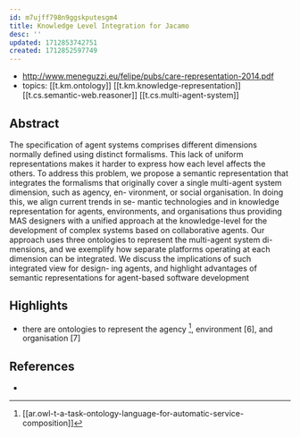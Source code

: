 ```yaml
---
id: m7ujff798n9ggskputesgm4
title: Knowledge Level Integration for Jacamo
desc: ''
updated: 1712853742751
created: 1712852597749
---
```


- http://www.meneguzzi.eu/felipe/pubs/care-representation-2014.pdf
- topics: [[t.km.ontology]] [[t.km.knowledge-representation]] [[t.cs.semantic-web.reasoner]] [[t.cs.multi-agent-system]] 

## Abstract

The specification of agent systems comprises different dimensions normally defined using distinct formalisms. This lack of uniform representations makes it harder to express how each level affects the others. To address this problem, we propose a semantic representation that integrates the formalisms that originally cover a single multi-agent system dimension, such as agency, en- vironment, or social organisation. In doing this, we align current trends in se- mantic technologies and in knowledge representation for agents, environments, and organisations thus providing MAS designers with a unified approach at the knowledge-level for the development of complex systems based on collaborative agents. Our approach uses three ontologies to represent the multi-agent system di- mensions, and we exemplify how separate platforms operating at each dimension can be integrated. We discuss the implications of such integrated view for design- ing agents, and highlight advantages of semantic representations for agent-based software development


## Highlights

- there are ontologies to represent the agency [^5], environment [6], and organisation [7]

## References

- [^5]: [[ar.owl-t-a-task-ontology-language-for-automatic-service-composition]]